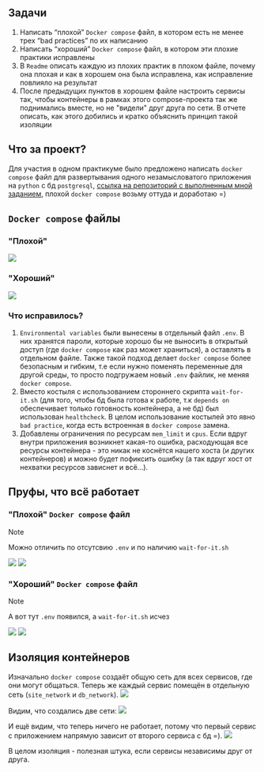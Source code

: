 ## Задачи
1. Написать “плохой” `Docker compose` файл, в котором есть не менее трех “bad practices” по их написанию
2. Написать “хороший” `Docker compose` файл, в котором эти плохие практики исправлены
3. В `Readme` описать каждую из плохих практик в плохом файле, почему она плохая и как в хорошем она была исправлена, как исправление повлияло на результат
4. После предыдущих пунктов в хорошем файле настроить сервисы так, чтобы контейнеры в рамках этого compose-проекта так же поднимались вместе, но не "видели" друг друга по сети. В отчете описать, как этого добились и кратко объяснить принцип такой изоляции
## Что за проект?
Для участия в одном практикуме было предложено написать `docker compose` файл для развертывания одного незамысловатого приложения на `python` с бд `postgresql`, [ссылка на репозиторий с выполненным мной заданием](https://gitlab.com/a1191245/devops-sample-django-app), плохой `docker compose` возьму оттуда и доработаю =) 

## `Docker compose` файлы
### "Плохой"

![](img/Pasted%20image%2020241130161020.png)
### "Хороший"
![](img/Pasted%20image%2020241130160631.png)
### Что исправилось?
1. `Environmental variables` были вынесены в отдельный файл `.env`. В них хранятся пароли, которые хорошо бы не выносить в открытый доступ (где `docker compose` как раз может храниться), а оставлять в отдельном файле. Также такой подход делает `docker compose` более безопасным и гибким, т.е если нужно поменять переменные для другой среды, то просто подгружаем новый `.env` файлик, не меняя `docker compose`.
2. Вместо костыля с использованием стороннего скрипта `wait-for-it.sh` (для того, чтобы бд была готова к работе, т.к `depends on` обеспечивает только готовность контейнера, а не бд) был использован `healthcheck`. В целом использование костылей это явно `bad practice`, когда есть встроенная в `docker compose` замена. 
3. Добавлены ограничения по ресурсам `mem_limit` и `cpus`. Если вдруг внутри приложения возникнет какая-то ошибка, расходующая все ресурсы контейнера - это никак не коснётся нашего хоста (и других контейнеров) и можно будет пофиксить ошибку (а так вдруг хост от нехватки ресурсов зависнет и всё...).
## Пруфы, что всё работает
### "Плохой" `Docker compose` файл
>[!NOTE] 
>Можно отличить по отсутсвию `.env` и по наличию `wait-for-it.sh`

![](img/Pasted%20image%2020241130151740.png)
![](img/Pasted%20image%2020241130155631.png)
### "Хороший" `Docker compose` файл
>[!NOTE] 
>А вот тут `.env` появился, а `wait-for-it.sh` исчез

![](img/Pasted%20image%2020241130164111.png)
![](img/Pasted%20image%2020241130154139.png)
## Изоляция контейнеров
Изначально `docker compose` создаёт общую сеть для всех сервисов, где они могут общаться. Теперь же каждый сервис помещён в отдельную сеть (`site_network` и `db_network`).
![](img/Pasted%20image%2020241130170229.png)

Видим, что создались две сети:
![](img/Pasted%20image%2020241130170422.png)

И ещё видим, что теперь ничего не работает, потому что первый сервис с приложением напрямую зависит от второго сервиса с бд =).
![](img/Pasted%20image%2020241130170533.png)

В целом изоляция - полезная штука, если сервисы независимы друг от друга.